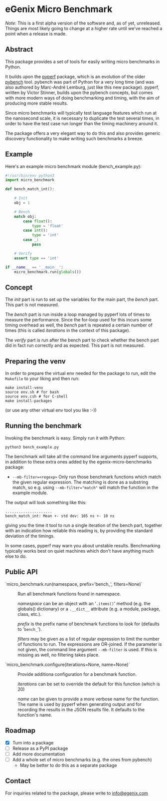 
# eGenix Micro Benchmark

*Note*: This is a first alpha version of the software and, as of yet, unreleased. Things are most likely going to change at a higher rate until we've reached a point when a release is made.

## Abstract

This package provides a set of tools for easily writing micro benchmarks in Python.

It builds upon the [pyperf](https://pypi.org/project/pyperf/) package, which is an evolution of the older [pybench](https://github.com/python/cpython/tree/v3.6.15/Tools/pybench) tool. pybench was part of Python for a very long time (and was also authored by Marc-André Lemburg, just like this new package). pyperf, written by Victor Stinner, builds upon the pybench concepts, but comes with more modern ways of doing benchmarking and timing, with the aim of producing more stable results.

Since micro benchmarks will typically test language features which run at the nanosecond scale, it is necessary to duplicate the test several times, in order to have the test case run longer than the timing machinery around it.

The package offers a very elegant way to do this and also provides generic discovery functionality to make writing such benchmarks a breeze.

## Example

Here's an example micro benchmark module (bench_example.py):

```python
#!/usr/bin/env python3
import micro_benchmark

def bench_match_int():

    # Init
    obj = 1

    # Bench
    match obj:
        case float():
            type = 'float'
        case int():
            type = 'int'
        case _:
            pass

    # Verify
    assert type == 'int'

if __name__ == '__main__':
    micro_benchmark.run(globals())
```

## Concept

The *init* part is run to set up the variables for the main part, the *bench* part. This part is not measured.

The *bench* part is run inside a loop managed by pyperf lots of times to measure the performance. Since the for-loop used for this incurs some timing overhead as well, the *bench* part is repeated a certain number of times (this is called *iterations* in the context of this package).

The *verify* part is run after the bench part to check whether the bench part did in fact run correctly and as expected. This part is not measured.

## Preparing the venv

In order to prepare the virtual env needed for the package to run, edit the `Makefile` to your liking and then run:

```
make install-venv
source env.sh # for bash
source env.csh # for C-shell
make install-packages
```

(or use any other virtual env tool you like :-))

## Running the benchmark

Invoking the benchmark is easy. Simply run it with Python:

```
python3 bench_example.py
```

The benchmark will take all the command line arguments pyperf supports, in addition to these extra ones added by the egenix-micro-benchmarks package:

- `--mb-filter=<regexp>`
  Only run those benchmark functions which match the given regular expression. The matching is done as a substring match, so e.g. using `--mb-filter="match"` will match the function in the example module.

The output will look something like this:

```
.....................
bench_match_int: Mean +- std dev: 105 ns +- 10 ns
```

giving you the time it tool to run a single iteration of the bench part, together with an indication how reliable this reading is, by providing the standard deviation of the timings.

In some cases, pyperf may warn you about unstable results. Benchmarking typically works best on quiet machines which don't have anything much else to do.

## Public API

<dl>
<dt>
`micro_benchmark.run(namespace, prefix='bench_', filters=None)`
</dt>
<dd>

Run all benchmark functions found in namespace.

*namespace* can be an object with an '`.items()`' method (e.g. the
globals() dictionary) or a `.__dict__` attribute (e.g. a module,
package, class, etc.).

*prefix* is the prefix name of benchmark functions to look for
(defaults to '`bench_`').

*filters* may be given as a list of regular expression to limit the
number of functions to run.  The expressions are OR-joined. If the
parameter is not given, the command line argument `--mb-filter` is used.
If this is missing as well, no filtering takes place.

</dd>

<dt>`micro_benchmark.configure(iterations=None, name=None)`</dt>
<dd>

Provide additiona configuration for a benchmark function.

*iterations* can be set to override the default for this function
(which is 20)

*name* can be given to provide a more verbose name for the function.
The name is used by pyperf when generating output and for recording the
results in the JSON results file. It defaults to the function's name.

</dd>
</dl>

## Roadmap

- [x] Turn into a package
- [ ] Release as a PyPI package
- [ ] Add more documentation
- [ ] Add a whole set of micro benchmarks (e.g. the ones from pybench)
  - May be better to do this as a separate package

## Contact

For inquiries related to the package, please write to info@egenix.com
